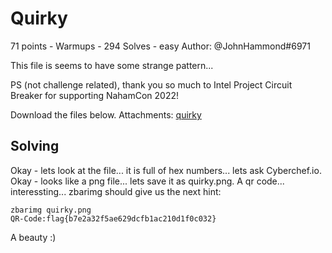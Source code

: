 # Quirky
71 points - Warmups - 294 Solves - easy
Author: @JohnHammond#6971

This file is seems to have some strange pattern...

PS (not challenge related), thank you so much to Intel Project Circuit Breaker for supporting NahamCon 2022!

Download the files below.
Attachments: [quirky](quirky)

## Solving

Okay - lets look at the file... it is full of hex numbers... lets ask Cyberchef.io. 
Okay - looks like a png file... lets save it as quirky.png. 
A qr code... interessting... zbarimg should give us the next hint:

```shell
zbarimg quirky.png
QR-Code:flag{b7e2a32f5ae629dcfb1ac210d1f0c032}

```

A beauty :)
